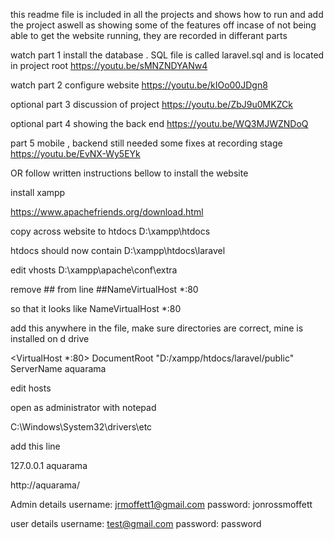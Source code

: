 this readme file is included in all the projects and shows how to run and add the project aswell as showing some of the features off incase of not being able to get the website running, they are recorded in differant parts

watch part 1 install the database . SQL file is called laravel.sql and is located in project root
https://youtu.be/sMNZNDYANw4

watch part 2 configure website
https://youtu.be/kIOo00JDgn8

optional part 3 discussion of project
https://youtu.be/ZbJ9u0MKZCk

optional part 4 showing the back end
https://youtu.be/WQ3MJWZNDoQ

part 5 mobile , backend still needed some fixes at recording stage
https://youtu.be/EvNX-Wy5EYk


OR follow written instructions bellow to install the website


install xampp

https://www.apachefriends.org/download.html

copy across website to htdocs
D:\xampp\htdocs

htdocs should now contain 
D:\xampp\htdocs\laravel

edit vhosts
D:\xampp\apache\conf\extra

remove ## from line
##NameVirtualHost *:80

so that it looks like
NameVirtualHost *:80

add this anywhere in the file, make sure directories are correct,
mine is installed on d drive

<VirtualHost *:80>
    DocumentRoot "D:/xampp/htdocs/laravel/public"
    ServerName aquarama
</VirtualHost>


edit hosts

open as administrator with notepad

C:\Windows\System32\drivers\etc

add this line

127.0.0.1       aquarama

http://aquarama/



Admin details
username: jrmoffett1@gmail.com
password: jonrossmoffett

user details
username: test@gmail.com
password: password
